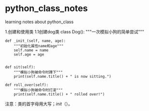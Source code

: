 # python_class_notes
learning notes about python_class

1.创建和使用类
1.1创建dog类
class Dog():
    """一次模拟小狗的简单尝试"""


    def _init_(self, name, age):
        """初始化属性name和age"""
        self.name = name
        self.age = age


    def sit(self):
        """模拟小狗被命令时蹲下"""
        print(self.name.title() + " is now sitting.")

    def roll_over(self):
        """模拟小狗被命令时打滚"""
        print(self.name.title() + " rolled over!")

注意：类的首字母用大写；_init_（）。
        
